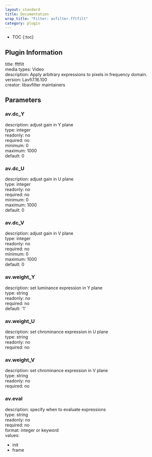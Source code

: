 ```yaml
---
layout: standard
title: Documentation
wrap_title: "Filter: avfilter.fftfilt"
category: plugin
---
```

* TOC
{:toc}

## Plugin Information

title: fftfilt  
media types:
Video  
description: Apply arbitrary expressions to pixels in frequency domain.  
version: Lavfi7.16.100  
creator: libavfilter maintainers  

## Parameters

### av.dc_Y

  
description:
adjust gain in Y plane  
type: integer  
readonly: no  
required: no  
minimum: 0  
maximum: 1000  
default: 0  

### av.dc_U

  
description:
adjust gain in U plane  
type: integer  
readonly: no  
required: no  
minimum: 0  
maximum: 1000  
default: 0  

### av.dc_V

  
description:
adjust gain in V plane  
type: integer  
readonly: no  
required: no  
minimum: 0  
maximum: 1000  
default: 0  

### av.weight_Y

  
description:
set luminance expression in Y plane  
type: string  
readonly: no  
required: no  
default: '1'  

### av.weight_U

  
description:
set chrominance expression in U plane  
type: string  
readonly: no  
required: no  

### av.weight_V

  
description:
set chrominance expression in V plane  
type: string  
readonly: no  
required: no  

### av.eval

  
description:
specify when to evaluate expressions  
type: string  
readonly: no  
required: no  
format: integer or keyword  
values:  

* init
* frame

